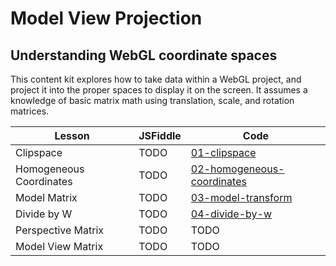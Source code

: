 # Model View Projection
## Understanding WebGL coordinate spaces

This content kit explores how to take data within a WebGL project, and project it into the proper spaces to display it on the screen. It assumes a knowledge of basic matrix math using translation, scale, and rotation matrices.

Lesson          | JSFiddle                                                       | Code
--------------- | -------------------------------------------------------------- | --------------------------------------------
Clipspace                   | TODO   | [01-clipspace](lessons/01-clipspace)
Homogeneous Coordinates     | TODO   | [02-homogeneous-coordinates](lessons/02-homogeneous-coordinates)
Model Matrix                | TODO   | [03-model-transform](lessons/03-model-transform)
Divide by W                 | TODO   | [04-divide-by-w](lessons/04-divide-by-w)
Perspective Matrix          | TODO   | TODO
Model View Matrix           | TODO   | TODO